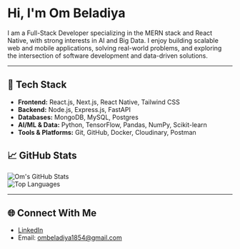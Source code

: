# Hi, I'm Om Beladiya

I am a Full-Stack Developer specializing in the MERN stack and React Native, with strong interests in AI and Big Data. I enjoy building scalable web and mobile applications, solving real-world problems, and exploring the intersection of software development and data-driven solutions.  

---

## 🔧 Tech Stack
- **Frontend:** React.js, Next.js, React Native, Tailwind CSS  
- **Backend:** Node.js, Express.js, FastAPI  
- **Databases:** MongoDB, MySQL, Postgres 
- **AI/ML & Data:** Python, TensorFlow, Pandas, NumPy, Scikit-learn  
- **Tools & Platforms:** Git, GitHub, Docker, Cloudinary, Postman  


## 📈 GitHub Stats
![Om's GitHub Stats](https://github-readme-stats.vercel.app/api?username=ombeladiya&show_icons=true&theme=radical)  
![Top Languages](https://github-readme-stats.vercel.app/api/top-langs/?username=ombeladiya&layout=compact&theme=radical)  

---

## 🌐 Connect With Me
- [LinkedIn](https://linkedin.com/in/om-beladiya-0593331b4)   
- Email: ombeladiya1854@gmail.com 


